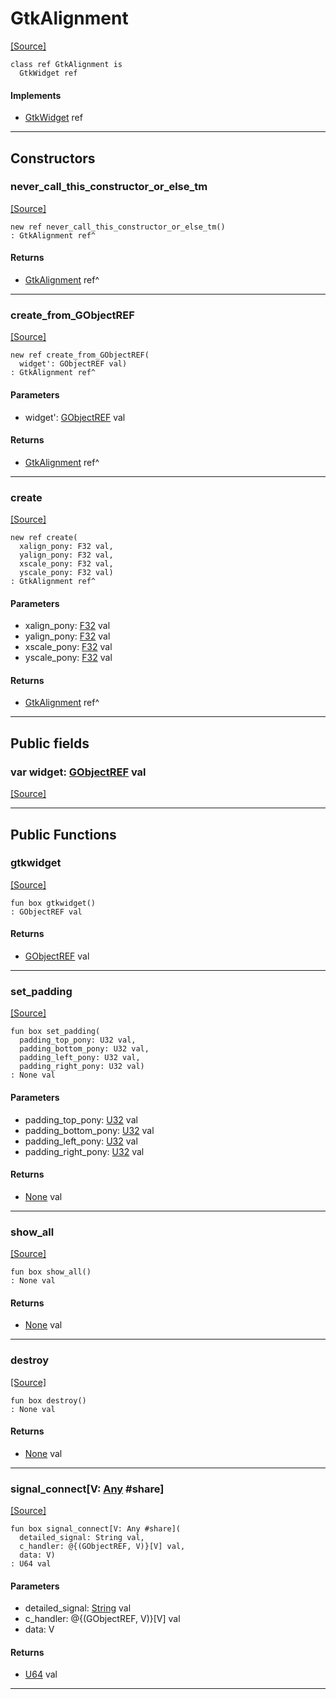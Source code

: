 # GtkAlignment
<span class="source-link">[[Source]](src/gtk3/GtkAlignment.md#L6)</span>
```pony
class ref GtkAlignment is
  GtkWidget ref
```

#### Implements

* [GtkWidget](gtk3-GtkWidget.md) ref

---

## Constructors

### never_call_this_constructor_or_else_tm
<span class="source-link">[[Source]](src/gtk3/GtkAlignment.md#L10)</span>


```pony
new ref never_call_this_constructor_or_else_tm()
: GtkAlignment ref^
```

#### Returns

* [GtkAlignment](gtk3-GtkAlignment.md) ref^

---

### create_from_GObjectREF
<span class="source-link">[[Source]](src/gtk3/GtkAlignment.md#L13)</span>


```pony
new ref create_from_GObjectREF(
  widget': GObjectREF val)
: GtkAlignment ref^
```
#### Parameters

*   widget': [GObjectREF](gtk3-..-gobject-GObjectREF.md) val

#### Returns

* [GtkAlignment](gtk3-GtkAlignment.md) ref^

---

### create
<span class="source-link">[[Source]](src/gtk3/GtkAlignment.md#L17)</span>


```pony
new ref create(
  xalign_pony: F32 val,
  yalign_pony: F32 val,
  xscale_pony: F32 val,
  yscale_pony: F32 val)
: GtkAlignment ref^
```
#### Parameters

*   xalign_pony: [F32](builtin-F32.md) val
*   yalign_pony: [F32](builtin-F32.md) val
*   xscale_pony: [F32](builtin-F32.md) val
*   yscale_pony: [F32](builtin-F32.md) val

#### Returns

* [GtkAlignment](gtk3-GtkAlignment.md) ref^

---

## Public fields

### var widget: [GObjectREF](gtk3-..-gobject-GObjectREF.md) val
<span class="source-link">[[Source]](src/gtk3/GtkAlignment.md#L7)</span>



---

## Public Functions

### gtkwidget
<span class="source-link">[[Source]](src/gtk3/GtkAlignment.md#L9)</span>


```pony
fun box gtkwidget()
: GObjectREF val
```

#### Returns

* [GObjectREF](gtk3-..-gobject-GObjectREF.md) val

---

### set_padding
<span class="source-link">[[Source]](src/gtk3/GtkAlignment.md#L35)</span>


```pony
fun box set_padding(
  padding_top_pony: U32 val,
  padding_bottom_pony: U32 val,
  padding_left_pony: U32 val,
  padding_right_pony: U32 val)
: None val
```
#### Parameters

*   padding_top_pony: [U32](builtin-U32.md) val
*   padding_bottom_pony: [U32](builtin-U32.md) val
*   padding_left_pony: [U32](builtin-U32.md) val
*   padding_right_pony: [U32](builtin-U32.md) val

#### Returns

* [None](builtin-None.md) val

---

### show_all
<span class="source-link">[[Source]](src/gtk3/GtkWidget.md#L4)</span>


```pony
fun box show_all()
: None val
```

#### Returns

* [None](builtin-None.md) val

---

### destroy
<span class="source-link">[[Source]](src/gtk3/GtkWidget.md#L10)</span>


```pony
fun box destroy()
: None val
```

#### Returns

* [None](builtin-None.md) val

---

### signal_connect\[V: [Any](builtin-Any.md) #share\]
<span class="source-link">[[Source]](src/gtk3/GtkWidget.md#L13)</span>


```pony
fun box signal_connect[V: Any #share](
  detailed_signal: String val,
  c_handler: @{(GObjectREF, V)}[V] val,
  data: V)
: U64 val
```
#### Parameters

*   detailed_signal: [String](builtin-String.md) val
*   c_handler: @{(GObjectREF, V)}[V] val
*   data: V

#### Returns

* [U64](builtin-U64.md) val

---

